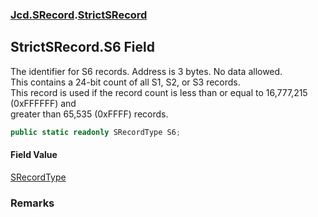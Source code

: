 ### [Jcd.SRecord](Jcd.SRecord.md 'Jcd.SRecord').[StrictSRecord](Jcd.SRecord.StrictSRecord.md 'Jcd.SRecord.StrictSRecord')

## StrictSRecord.S6 Field

The identifier for S6 records. Address is 3 bytes. No data allowed.  
This contains a 24-bit count of all S1, S2, or S3 records.  
This record is used if the record count is less than or equal to 16,777,215 (0xFFFFFF) and   
greater than 65,535 (0xFFFF) records.

```csharp
public static readonly SRecordType S6;
```

#### Field Value
[SRecordType](Jcd.SRecord.SRecordType.md 'Jcd.SRecord.SRecordType')

### Remarks